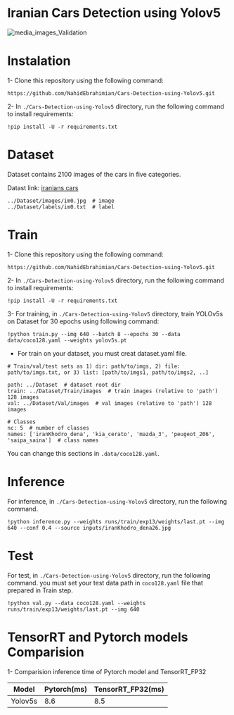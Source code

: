 # Iranian Cars Detection using Yolov5

![media_images_Validation](https://github.com/NahidEbrahimian/Iranian-Cars-Detection-using-Yolov5/blob/main/runs/train/exp13/media_images_Validation.jpg)

# Instalation

1- Clone this repository using the following command:

```
https://github.com/NahidEbrahimian/Cars-Detection-using-Yolov5.git
```

2- In ```./Cars-Detection-using-Yolov5``` directory, run the following command to install requirements:

```
!pip install -U -r requirements.txt
```

# Dataset

Dataset contains 2100 images of the cars in five categories.

Datast link: [iranians cars](https://drive.google.com/file/d/1e9zL1hRwSbj7-I2ZGv9wDw-w9pwf4Na5/view?usp=sharing)

```
../Dataset/images/im0.jpg  # image
../Dataset/labels/im0.txt  # label
```

# Train

1- Clone this repository using the following command:

```
https://github.com/NahidEbrahimian/Cars-Detection-using-Yolov5.git
```

2- In ```./Cars-Detection-using-Yolov5``` directory, run the following command to install requirements:

```
!pip install -U -r requirements.txt
```

3- For training, in ```./Cars-Detection-using-Yolov5``` directory, train YOLOv5s on Dataset for 30 epochs using following command:

```
!python train.py --img 640 --batch 8 --epochs 30 --data data/coco128.yaml --weights yolov5s.pt
```

- For train on your dataset, you must creat dataset.yaml file.

```
# Train/val/test sets as 1) dir: path/to/imgs, 2) file: path/to/imgs.txt, or 3) list: [path/to/imgs1, path/to/imgs2, ..]

path: ../Dataset  # dataset root dir
train: ../Dataset/Train/images  # train images (relative to 'path') 128 images
val: ../Dataset/Val/images  # val images (relative to 'path') 128 images

# Classes
nc: 5  # number of classes
names: ['iranKhodro_dena', 'kia_cerato', 'mazda_3', 'peugeot_206', 'saipa_saina']  # class names
```
You can change this sections in ```.data/coco128.yaml```.

# Inference

For inference, in ```./Cars-Detection-using-Yolov5``` directory, run the following command.

```
!python inference.py --weights runs/train/exp13/weights/last.pt --img 640 --conf 0.4 --source inputs/iranKhodro_dena26.jpg
```

# Test

For test, in ```./Cars-Detection-using-Yolov5``` directory, run the following command. you must set your test data path in `coco128.yaml` file that prepared in Train step.

```
!python val.py --data coco128.yaml --weights runs/train/exp13/weights/last.pt --img 640
```
# TensorRT and Pytorch models Comparision


1- Comparision inference time of Pytorch model and TensorRT_FP32


| Model | Pytorch(ms)	 | TensorRT_FP32(ms) |
| ----- | -----| ----- |
| Yolov5s | 8.6	| 8.5 |
